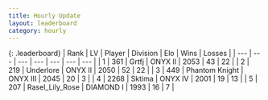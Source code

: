 ```yaml
---
title: Hourly Update
layout: leaderboard
category: hourly
---
```


{: .leaderboard}
| Rank | LV | Player | Division | Elo | Wins | Losses |
| --- | --- | --- | --- | --- | --- | --- |
| <span data-change="3">1</span> | 361 | <span title="ID: 742306">Grtfj</span> | ONYX II | <span data-change="53">2053</span> | <span data-change="6">43</span> | <span data-change="1">22</span> |
| <span data-change="-1">2</span> | 219 | <span title="ID: 745122">Underlore</span> | ONYX II | <span data-change="-8">2050</span> | <span data-change="2">52</span> | <span data-change="3">22</span> |
| <span data-change="-1">3</span> | 449 | <span title="ID: 742939">Phantom Knight</span> | ONYX III | <span data-change="0">2045</span> | <span data-change="0">20</span> | <span data-change="0">3</span> |
| <span data-change="-1">4</span> | 2268 | <span title="ID: 353063">Sktima</span> | ONYX IV | <span data-change="0">2001</span> | <span data-change="0">19</span> | <span data-change="0">13</span> |
| <span data-change="0">5</span> | 207 | <span title="ID: 400903">Rasel_Lily_Rose</span> | DIAMOND I | <span data-change="0">1993</span> | <span data-change="0">16</span> | <span data-change="0">7</span> |